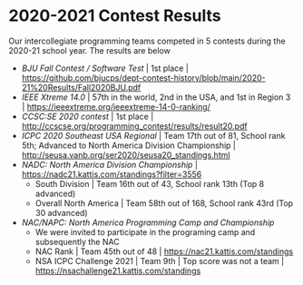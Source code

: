 # 2020-2021 Contest Results

Our intercollegiate programming teams competed in 5 contests during the 2020-21 school year. The results are below
* _BJU Fall Contest / Software Test_ | 1st place | https://github.com/bjucps/dept-contest-history/blob/main/2020-21%20Results/Fall2020BJU.pdf
* _IEEE Xtreme 14.0_ | 57th in the world, 2nd in the USA, and 1st in Region 3 | https://ieeextreme.org/ieeextreme-14-0-ranking/
* _CCSC:SE 2020 contest_ | 1st place | http://ccscse.org/programming_contest/results/result20.pdf
* _ICPC 2020 Southeast USA Regional_ | Team 17th out of 81, School rank 5th; Advanced to North America Division Championship | http://seusa.vanb.org/ser2020/seusa20_standings.html
* _NADC: North America Division Championship_ | https://nadc21.kattis.com/standings?filter=3556
    * South Division | Team 16th out of 43, School rank 13th (Top 8 advanced)
    * Overall North America | Team 58th out of 168, School rank 43rd (Top 30 advanced)
* _NAC/NAPC: North America Programming Camp and Championship_ 
    * We were invited to participate in the programing camp and subsequently the NAC
    * NAC Rank | Team 45th out of 48 | https://nac21.kattis.com/standings
    * NSA ICPC Challenge 2021 | Team 9th | Top score was not a team | https://nsachallenge21.kattis.com/standings
